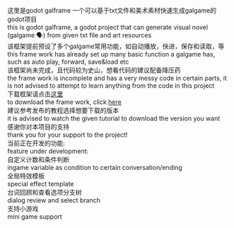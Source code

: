 这里是godot galframe 一个可以基于txt文件和美术素材快速生成galgame的godot项目  
this is godot galframe, a godot project that can generate visual novel (galgame 🗣️) from given txt file and art resources    
该框架提前预设了多个galgame常用功能，如自动播放，快进，保存和读取，等  
this frame work has already set up many basic function a galgame has, such as auto play, forward, save&load etc  
该框架尚未完成，且代码较为史山，想看代码的建议配备降压药  
the frame work is incomplete and has a very messy code in certain parts, it is not advised to attempt to learn anything from the code in this project  
下载框架请点击[这里](https://github.com/melon-Li-SomeOneTookMyNamePluhhh/godot-galframe---auto-visual-novel-generator/releases)  
to download the frame work, click [here](https://github.com/melon-Li-SomeOneTookMyNamePluhhh/godot-galframe---auto-visual-novel-generator/releases)  
建议参考发布的教程选择想要下载的版本  
it is advised to watch the given tutorial to download the version you want  
感谢你对本项目的支持  
thank you for your support to the project!  
当前正在开发的功能: <br/>
feature under development: <br/>
自定义计数和条件判断 <br/>
ingame variable as condition to certain conversation/ending <br/>
全局特效模板 <br/>
special effect template <br/>
台词回顾和查看选项分支树 <br/>
dialog review and select branch <br/>
支持小游戏 <br/>
mini game support <br/>

